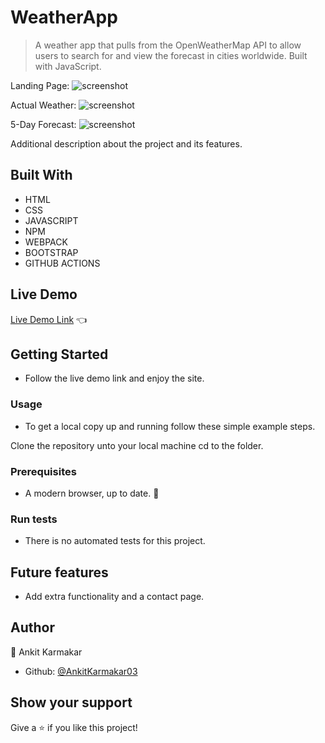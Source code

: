
# WeatherApp

>  A weather app that pulls from the OpenWeatherMap API to allow users to search for and view the forecast in cities worldwide. Built with JavaScript.

Landing Page:
![screenshot](./assets/screenshot1.png)

Actual Weather:
![screenshot](./assets/screenshot2.png)

5-Day Forecast:
![screenshot](./assets/screenshot3.png)


Additional description about the project and its features.

## Built With

- HTML 
- CSS
- JAVASCRIPT
- NPM
- WEBPACK
- BOOTSTRAP
- GITHUB ACTIONS

## Live Demo

[Live Demo Link](file:///C:/Users/Ankit%20Karmakar/Desktop/project/Weather/dist/index.html) :point_left:

## Getting Started
- Follow the live demo link and enjoy the site.

### Usage
- To get a local copy up and running follow these simple example steps.

Clone the repository unto your local machine cd to the folder.


### Prerequisites

- A modern browser, up to date.  :muscle:

### Run tests

- There is no automated tests for this project.

## Future features

- Add extra functionality and a contact page.

## Author

👤 Ankit Karmakar
- Github: [@AnkitKarmakar03](https://github.com/AnkitKarmakar03) 

## Show your support

Give a ⭐️ if you like this project!


